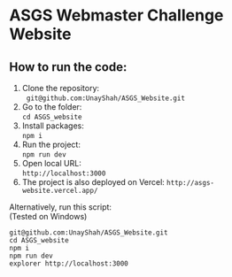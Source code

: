 # ASGS Webmaster Challenge Website
## How to run the code:
1.  Clone the repository:<br>
``` git@github.com:UnayShah/ASGS_Website.git```
2.  Go to the folder:<br>
```cd ASGS_website```
3.  Install packages:<br>
```npm i```
4.  Run the project:<br>
```npm run dev```
5.  Open local URL:<br>
```http://localhost:3000```
6.  The project is also deployed on Vercel: ```http://asgs-website.vercel.app/```<br>

Alternatively, run this script:<br>
(Tested on Windows)
```
git@github.com:UnayShah/ASGS_Website.git
cd ASGS_website
npm i
npm run dev
explorer http://localhost:3000
```
